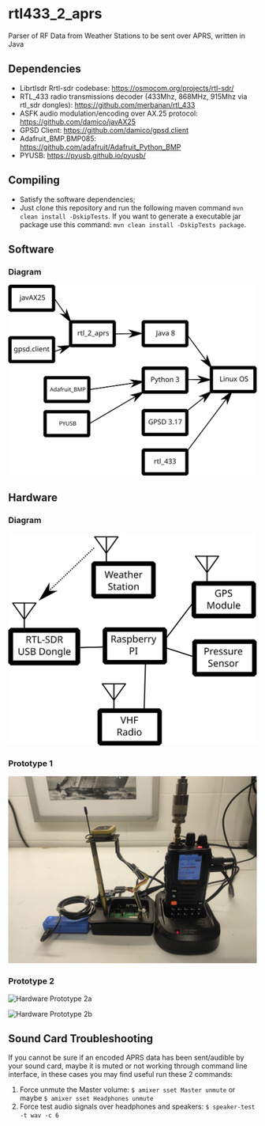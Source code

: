 # rtl433_2_aprs
Parser of RF Data from Weather Stations to be sent over APRS, written in Java

## Dependencies
- Librtlsdr Rrtl-sdr codebase: https://osmocom.org/projects/rtl-sdr/
- RTL_433 radio transmissions decoder (433Mhz, 868MHz, 915Mhz via rtl_sdr dongles): https://github.com/merbanan/rtl_433
- ASFK audio modulation/encoding over AX.25 protocol: https://github.com/damico/javAX25
- GPSD Client: https://github.com/damico/gpsd.client
- Adafruit_BMP.BMP085: https://github.com/adafruit/Adafruit_Python_BMP
- PYUSB: https://pyusb.github.io/pyusb/

## Compiling
- Satisfy the software dependencies;
- Just clone this repository and run the following maven command `mvn clean install -DskipTests`. If you want to generate a executable jar package use this command: `mvn clean install -DskipTests package`.

## Software

### Diagram

![Software Diagram](https://raw.githubusercontent.com/damico/rtl433_2_aprs/main/dist/software-diagram.svg)

## Hardware

### Diagram

![Hardware Diagram](https://raw.githubusercontent.com/damico/rtl433_2_aprs/main/dist/hardware-diagram.svg)

### Prototype 1

![Hardware Prototype 1](https://github.com/damico/rtl433_2_aprs/raw/main/dist/hardware-propotype-01.jpeg)

### Prototype 2

![Hardware Prototype 2a](https://github.com/damico/rtl433_2_aprs/assets/692043/e0f4969c-de4a-4d2a-b6a7-7f544a7e9659)

![Hardware Prototype 2b](https://github.com/damico/rtl433_2_aprs/assets/692043/40223f41-0ca4-43f5-90c0-da4e19f70ff6)


## Sound Card Troubleshooting
If you cannot be sure if an encoded APRS data has been sent/audible by your sound card, maybe it is muted or not working through command line interface, in these cases you may find useful run these 2 commands:

1. Force unmute the Master volume: `$ amixer sset Master unmute` or maybe `$ amixer sset Headphones unmute`
2. Force test audio signals over headphones and speakers: `$ speaker-test -t wav -c 6`
